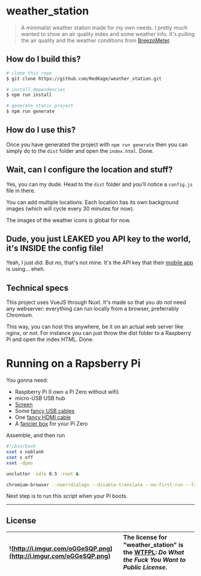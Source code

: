 # weather_station

> A minimalist weather station made for my own needs.
> I pretty much wanted to show an air quality index and some weather info.
> It's pulling the air quality and the weather conditions from [BreezoMeter](https://breezometer.com/).

## How do I build this?

``` bash
# clone this repo
$ git clone https://github.com/RedKage/weather_station.git

# install dependencies
$ npm run install

# generate static project
$ npm run generate
```

## How do I use this?

Once you have generated the project with `npm run generate` then you can simply do to the `dist` folder and open the `index.html`.
Done.

## Wait, can I configure the location and stuff?

Yes, you can my dude.
Head to the `dist` folder and you'll notice a `config.js` file in there.

You can add multiple locations.
Each location has its own background images (which will cycle every 30 minutes for now).

The images of the weather icons is global for now.

## Dude, you just LEAKED you API key to the world, it's INSIDE the config file!

Yeah, I just did. But no, that's not mine.
It's the API key that their [mobile app](https://play.google.com/store/apps/details?id=app.breezometer) is using... eheh.

## Technical specs

This project uses VueJS through Nuxt. It's made so that you _do not_ need any webserver: everything can run locally from a browser, preferrably Chromium.

This way, you can host this anywhere, be it on an actual web server like nginx, or not. For instance you can just throw the dist folder to a Raspberry Pi and open the index HTML. Done.

# Running on a Rapsberry Pi

You gonna need:
- Raspberry Pi (I own a Pi Zero without wifi)
- micro-USB USB hub
- [Screen](https://www.aliexpress.com/item/7-inch-1024x600-USB-HDMI-LCD-Display-Monitor-Capacitive-Touch-Screen-Case-For-Raspberry-Pi-4/4000080314269.html?spm=a2g0s.9042311.0.0.39b84c4dDWZULg)
- Some [fancy USB cables](https://www.aliexpress.com/item/FFC-USB-3-1-Type-c-cable-FPV-Flat-Slim-Thin-Ribbon-FPC-Cable-Micro-USB/32863661221.html?spm=a2g0s.9042311.0.0.1a194c4djq4MjG)
- One [fancy HDMI cable](https://www.aliexpress.com/item/FPV-Micro-HDMI-Mini-HDMI-90-degree-Adapter-5cm-100cm-FPC-Ribbon-Flat-HDMI-Cable-Pitch/32914942505.html?spm=a2g0s.9042311.0.0.1a194c4djq4MjG)
- A [fancier box](https://www.aliexpress.com/item/Raspberry-Pi-Zero-W-Acrylic-Case-Aluminum-Heat-Sink-for-RPI-Zero-Box-Cover-Shell-Enclosure/32951041395.html?spm=a2g0s.9042311.0.0.1a194c4djq4MjG) for your Pi Zero

Assemble, and then run

``` bash
#!/bin/bash
xset s noblank
xset s off
xset -dpms

unclutter -idle 0.5 -root &

chromium-browser --noerrdialogs --disable-translate --no-first-run --fast --fast-start --disable-infobars --disable-features=TranslateUI ~/dist/index.html
```

Next step is to run this script when your Pi boots.

---

## License ##
|![http://i.imgur.com/oGGeSQP.png](http://i.imgur.com/oGGeSQP.png)|The license for "weather_station" is the [WTFPL](http://www.wtfpl.net/): _Do What the Fuck You Want to Public License_.|
|:----------------------------------------------------------------|:--------------------------------------------------------------------------------------------------------------------|
